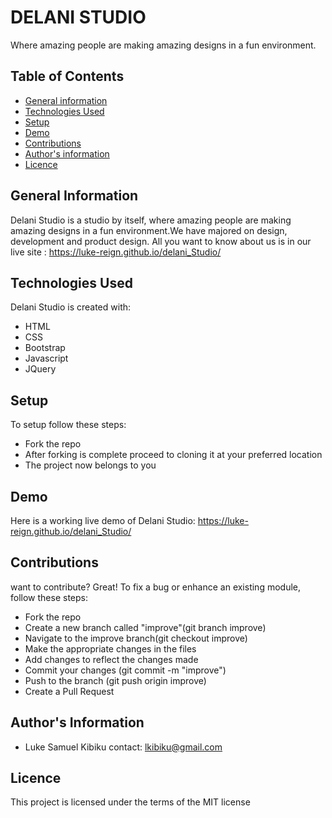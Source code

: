 # DELANI STUDIO
Where amazing people are making amazing designs in a fun environment.

## Table of Contents
* [General information](#general-information)
* [Technologies Used](#technologies-used)
* [Setup](#setup)
* [Demo](#demo)
* [Contributions](#contributions)
* [Author's information](#author's-information)
* [Licence](#licence)

## General Information
Delani Studio is a studio by itself, where amazing people are making amazing designs in a fun environment.We have majored on design, development and product design. All you want to know about us is in our live site : https://luke-reign.github.io/delani_Studio/

## Technologies Used
Delani Studio is created with:
* HTML
* CSS
* Bootstrap
* Javascript
* JQuery

## Setup
To setup follow these steps:
* Fork the repo
* After forking is complete proceed to cloning it at your preferred location
* The project now belongs to you

## Demo
Here is a working live demo of Delani Studio:
https://luke-reign.github.io/delani_Studio/

## Contributions
want to contribute? Great!
To fix a bug or enhance an existing module, follow these steps:
* Fork the repo
* Create a new branch called "improve"(git branch improve)
* Navigate to the improve branch(git checkout improve)
* Make the appropriate changes in the files
* Add changes to reflect the changes made
* Commit your changes (git commit -m "improve")
* Push to the branch (git push origin improve)
* Create a Pull Request

## Author's Information
* Luke Samuel Kibiku
contact: lkibiku@gmail.com

## Licence
This project is licensed under the terms of the MIT license
